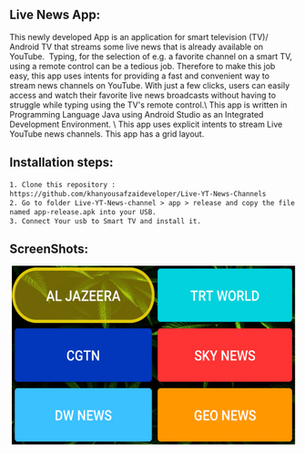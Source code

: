 ## Live News App:
This newly developed App is an application for smart television (TV)/ Android TV that streams some live news that is already available on YouTube. 
Typing, for the selection of e.g. a favorite channel on a smart TV, using a remote control can be a tedious job. Therefore to make this job easy, this app uses intents for providing a fast and convenient way to stream news channels on YouTube. With just a few clicks, users can easily access and watch their favorite live news broadcasts without having to struggle while typing using the TV's remote control.\ This app is written in Programming Language Java using Android Studio as an Integrated Development Environment. \ This app uses explicit intents to stream Live YouTube news channels. This app has a grid layout.  

## Installation steps:

    1. Clone this repository : https://github.com/khanyousafzaideveloper/Live-YT-News-Channels
    2. Go to folder Live-YT-News-channel > app > release and copy the file named app-release.apk into your USB. 
    3. Connect Your usb to Smart TV and install it. 

## ScreenShots:
![Screenshot of my application](https://raw.githubusercontent.com/khanyousafzaideveloper/Live-YT-News-Channels/main/My_first_TV_APP/LiveTvNews.png)


